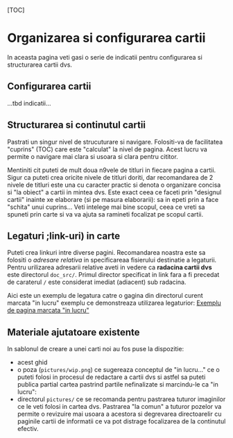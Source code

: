 [TOC]

# Organizarea si configurarea cartii

In aceasta pagina veti gasi o serie de indicatii pentru configurarea si structurarea cartii dvs.




## Configurarea cartii

...tbd indicatii... 




## Structurarea si continutul  cartii

Pastrati un singur nivel de strucuturare si navigare.
Folositi-va de facilitatea "cuprins" (TOC) care este "calculat" la nivel de pagina. Acest lucru va permite o navigare mai clara si usoara si clara pentru cititor.

Mentiniti cit puteti de mult doua n9vele de titluri in fiecare pagina a cartii. Sigur ca puteti crea oricite nivele de titluri doriti, dar recomandarea de 2 nivele de titluri este una cu caracter practic si denota o organizare concisa si "la obiect" a cartii in mintea dvs. Este exact ceea ce faceti prin "designul cartii" inainte xe elaborare (si pe masura elaborarii): sa in epeti prin a face "schita" unui cuprins... Veti intelege mai bine scopul, ceea ce vreti sa spuneti prin carte si va va ajuta sa ramineti focalizat pe scopul cartii.




## Legaturi ;link-uri) in carte

Puteti crea linkuri intre diverse pagini. Recomandarea noastra este sa folositi o _adresare relativa_ in specificareaa fisierului destinatie a legaturii. Pentru urilizarea adresarii relative aveti in vedere ca **radacina cartii dvs** este directorul `doc_src/`. Primul director specificat in link fara a fi precedat de caraterul `/` este considerat imediat (adiacent) sub radacina.

Aici este un exemplu de legatura catre o gagina din directorul curent marcata "in lucru" exemplu ce demonstreaza utilizarea legaturior: [Exemplu de pagina marcata "in lucru"](./wip.md)



## Materiale ajutatoare existente

In sablonul de creare a unei carti noi au fos puse la dispozitie:

* acest ghid
* o poza (`pictures/wip.png`) ce sugereaza conceptul de "in lucru..." ce o puteti folosi in procesul de redactare a cartii dvs si astfel sa puteti publica partial cartea pastrind partile nefinalizate si marcindu-le ca "in lucru":
* directorul `pictures/` ce se recomanda pentru pastrarea tuturor imaginilor ce le veti folosi in cartea dvs. Pastrarea "la comun" a tuturor pozelor va permite o revizuire mai usoara a acestora si degrevarea directoarelir cu paginile cartii de informatii ce va pot distrage focalizarea de la continutul efectiv.


